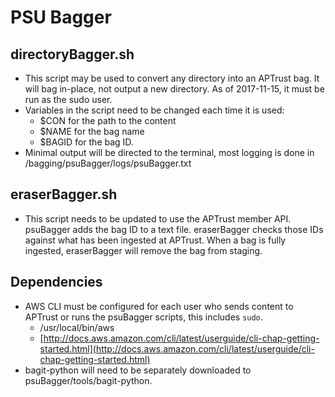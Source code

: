 # PSU Bagger

## directoryBagger.sh
 * This script may be used to convert any directory into an APTrust bag. It will bag in-place, not output a new directory. As of 2017-11-15, it must be run as the sudo user.
 * Variables in the script need to be changed each time it is used: 
    * $CON for the path to the content
    * $NAME for the bag name
    * $BAGID for the bag ID.
 * Minimal output will be directed to the terminal, most logging is done in /bagging/psuBagger/logs/psuBagger.txt

## eraserBagger.sh
  * This script needs to be updated to use the APTrust member API. psuBagger adds the bag ID to a text file. eraserBagger checks those IDs against what has been ingested at APTrust. When a bag is fully ingested, eraserBagger will remove the bag from staging.


## Dependencies
  * AWS CLI must be configured for each user who sends content to APTrust or runs the psuBagger scripts, this includes `sudo`. 
    * /usr/local/bin/aws 
    * [http://docs.aws.amazon.com/cli/latest/userguide/cli-chap-getting-started.html](http://docs.aws.amazon.com/cli/latest/userguide/cli-chap-getting-started.html)
  * bagit-python will need to be separately downloaded to psuBagger/tools/bagit-python.
